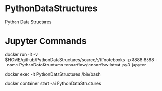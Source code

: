 # PythonDataStructures
Python Data Structures

Jupyter Commands
=================
docker run -it -v $HOME/github/PythonDataStructures/source/:/tf/notebooks -p 8888:8888 --name PythonDataStructures tensorflow/tensorflow:latest-py3-jupyter

docker exec -it PythonDataStructures /bin/bash

docker container start -ai PythonDataStructures

